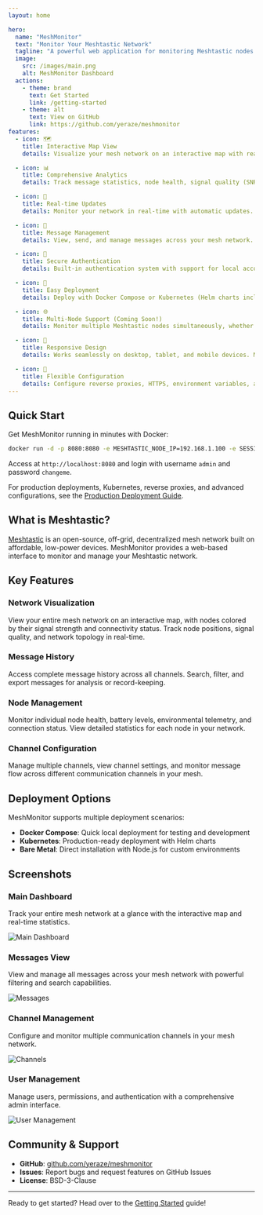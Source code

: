 ```yaml
---
layout: home

hero:
  name: "MeshMonitor"
  text: "Monitor Your Meshtastic Network"
  tagline: "A powerful web application for monitoring Meshtastic nodes over IP with real-time updates, interactive maps, and comprehensive network analytics."
  image:
    src: /images/main.png
    alt: MeshMonitor Dashboard
  actions:
    - theme: brand
      text: Get Started
      link: /getting-started
    - theme: alt
      text: View on GitHub
      link: https://github.com/yeraze/meshmonitor
features:
  - icon: 🗺️
    title: Interactive Map View
    details: Visualize your mesh network on an interactive map with real-time node positions, signal strength indicators, and network topology.

  - icon: 📊
    title: Comprehensive Analytics
    details: Track message statistics, node health, signal quality (SNR), and network performance over time with detailed charts and graphs.

  - icon: 🔄
    title: Real-time Updates
    details: Monitor your network in real-time with automatic updates. See new messages, node status changes, and network events as they happen.

  - icon: 💬
    title: Message Management
    details: View, send, and manage messages across your mesh network. Support for multiple channels and message history.

  - icon: 🔐
    title: Secure Authentication
    details: Built-in authentication system with support for local accounts and SSO (Single Sign-On) for enterprise deployments.

  - icon: 🐳
    title: Easy Deployment
    details: Deploy with Docker Compose or Kubernetes (Helm charts included). Simple configuration for both development and production environments.

  - icon: 🌐
    title: Multi-Node Support (Coming Soon!)
    details: Monitor multiple Meshtastic nodes simultaneously, whether using physical devices or meshtasticd virtual nodes.

  - icon: 📱
    title: Responsive Design
    details: Works seamlessly on desktop, tablet, and mobile devices. Monitor your network from anywhere.

  - icon: 🔧
    title: Flexible Configuration
    details: Configure reverse proxies, HTTPS, environment variables, and more. Adapt MeshMonitor to your infrastructure needs.
---
```


## Quick Start

Get MeshMonitor running in minutes with Docker:

```bash
docker run -d -p 8080:8080 -e MESHTASTIC_NODE_IP=192.168.1.100 -e SESSION_SECRET=$(openssl rand -base64 32) -e COOKIE_SECURE=false meshmonitor:latest
```

Access at `http://localhost:8080` and login with username `admin` and password `changeme`.

For production deployments, Kubernetes, reverse proxies, and advanced configurations, see the [Production Deployment Guide](/configuration/production).

## What is Meshtastic?

[Meshtastic](https://meshtastic.org/) is an open-source, off-grid, decentralized mesh network built on affordable, low-power devices. MeshMonitor provides a web-based interface to monitor and manage your Meshtastic network.

## Key Features

### Network Visualization
View your entire mesh network on an interactive map, with nodes colored by their signal strength and connectivity status. Track node positions, signal quality, and network topology in real-time.

### Message History
Access complete message history across all channels. Search, filter, and export messages for analysis or record-keeping.

### Node Management
Monitor individual node health, battery levels, environmental telemetry, and connection status. View detailed statistics for each node in your network.

### Channel Configuration
Manage multiple channels, view channel settings, and monitor message flow across different communication channels in your mesh.

## Deployment Options

MeshMonitor supports multiple deployment scenarios:

- **Docker Compose**: Quick local deployment for testing and development
- **Kubernetes**: Production-ready deployment with Helm charts
- **Bare Metal**: Direct installation with Node.js for custom environments

## Screenshots

### Main Dashboard
Track your entire mesh network at a glance with the interactive map and real-time statistics.

![Main Dashboard](/images/main.png)

### Messages View
View and manage all messages across your mesh network with powerful filtering and search capabilities.

![Messages](/images/messages.png)

### Channel Management
Configure and monitor multiple communication channels in your mesh network.

![Channels](/images/channels.png)

### User Management
Manage users, permissions, and authentication with a comprehensive admin interface.

![User Management](/images/users.png)

## Community & Support

- **GitHub**: [github.com/yeraze/meshmonitor](https://github.com/yeraze/meshmonitor)
- **Issues**: Report bugs and request features on GitHub Issues
- **License**: BSD-3-Clause

---

Ready to get started? Head over to the [Getting Started](/getting-started) guide!
